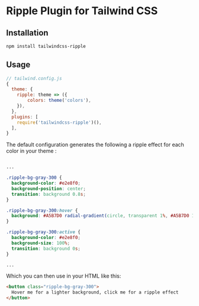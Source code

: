 # Ripple Plugin for Tailwind CSS

## Installation

```bash
npm install tailwindcss-ripple
```

## Usage

```js
// tailwind.config.js
{
  theme: {
    ripple: theme => ({
        colors: theme('colors'),
    }),
  },
  plugins: [
    require('tailwindcss-ripple')(),
  ],
}
```

The default configuration generates the following a ripple effect for each color in your theme :

```css

...

.ripple-bg-gray-300 {
  background-color: #e2e8f0;
  background-position: center;
  transition: background 0.8s;
}

.ripple-bg-gray-300:hover {
  background: #A5B7D0 radial-gradient(circle, transparent 1%, #A5B7D0 1%) center/15000%;
}

.ripple-bg-gray-300:active {
  background-color: #e2e8f0;
  background-size: 100%;
  transition: background 0s;
}

...

```

Which you can then use in your HTML like this:

```html
<button class="ripple-bg-gray-300">
  Hover me for a lighter background, click me for a ripple effect
</button>
```
